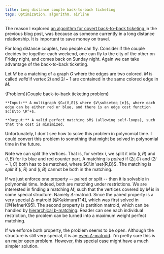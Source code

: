```yaml
---
title: Long distance couple back-to-back ticketing
tags: Optimization, algorithm, airline
---
```


The reason I explored [an algorithm for covert back-to-back ticketing ](https://chaoxuprime.com/posts/2019-06-15-covert-back-to-back-ticketing.html) in the previous blog post, was because as someone currently in a long distance relationship. It is important to save money on travel. 

For long distance couples, two people can fly. Consider if the couple decides be together each weekend, one can fly to the city of the other on Friday night, and comes back on Sunday night. Again we can take advantage of the back-to-back ticketing.

Let $M$ be a matching of a graph $G$ where the edges are two colored. $M$ is called _valid_ if vertex $2i$ and $2i-1$ are contained in the same colored edge in $M$. 

{Problem}(Couple back-to-back ticketing problem)
    
    **Input:** A multigraph $G=(V,E)$ where $V\subseteq [n]$, where each edge can be either red or blue, and there is an edge cost function $c:E\to \R^+$. 
    
    **Output:** A valid perfect matching $M$ (allowing self-loops), such that the cost is minimized. 

Unfortunately, I don't see how to solve this problem in polynomial time. I could convert this problem to something that might be solved in polynomial time in the future.

Note we can split the vertices. That is, for vertex $i$, we split it into $(i,R)$ and $(i,B)$ for its blue and red counter part. A matching is _paired_ if $(2i,C)$ and $(2i-1,C)$ both has to be matched, where $C\in \set{R,B}$. The matching is _split_ if $(i,R)$ and $(i,B)$ cannot be both in the matching.

If we just enforce one property -- paired or split -- then it is solvable in polynomial time. 
Indeed, both are matching under restrictions. We are interested in finding a matching $M$, such that the vertices covered by $M$ is in some special structure. Namely $\Delta$-matroid. 
Since the paired property is a very special $\Delta$-matroid [@KakimuraT14], which was first solved in [@HefnerK95]. The second property is partition matroid, which can be handled by [hierarchical $b$-matching](/posts/2019-04-27-maximum-weight-hierarchical-b-matching.html). Reader can see each individual restriction, the problem can be turned into a maximum weight perfect matching. 

If we enforce both property, the problem seems to be open. Although the structure is still very special, it is an [even $\Delta$-matroid](https://en.wikipedia.org/wiki/Delta-matroid). I'm pretty sure this is an major open problem. However, this special case might have a much simpler solution. 